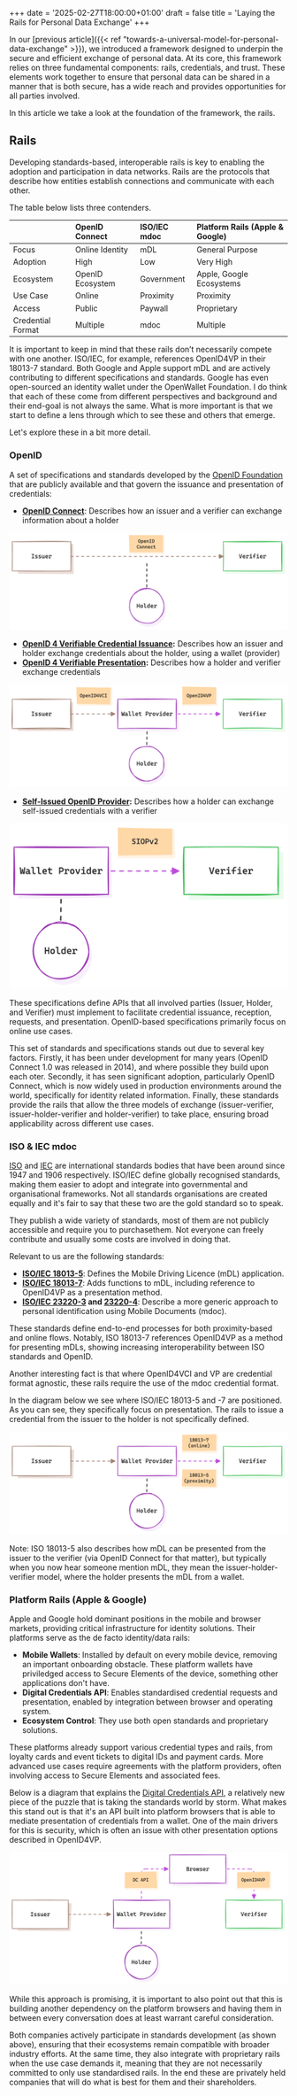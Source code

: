 +++
date = '2025-02-27T18:00:00+01:00'
draft = false
title = 'Laying the Rails for Personal Data Exchange'
+++

In our [previous article]({{< ref "towards-a-universal-model-for-personal-data-exchange" >}}), we introduced a framework designed to underpin the secure and efficient exchange of personal data. At its core, this framework relies on three fundamental components: rails, credentials, and trust. These elements work together to ensure that personal data can be shared in a manner that is both secure, has a wide reach and provides opportunities for all parties involved.

In this article we take a look at the foundation of the framework, the rails.

## Rails

Developing standards-based, interoperable rails is key to enabling the adoption and participation in data networks. Rails are the protocols that describe how entities establish connections and communicate with each other.

The table below lists three contenders. 

|  | OpenID Connect | ISO/IEC mdoc | Platform Rails (Apple & Google) |
|:--|:--|:--|:--|
| Focus | Online Identity | mDL | General Purpose |
| Adoption | High | Low | Very High |
| Ecosystem | OpenID Ecosystem | Government | Apple, Google Ecosystems |
| Use Case | Online | Proximity | Proximity |
| Access | Public | Paywall | Proprietary |
| Credential Format | Multiple | mdoc | Multiple |

It is important to keep in mind that these rails don’t necessarily compete with one another. ISO/IEC, for example, references OpenID4VP in their 18013-7 standard. Both Google and Apple support mDL and are actively contributing to different specifications and standards. Google has even open-sourced an identity wallet under the OpenWallet Foundation. I do think that each of these come from different perspectives and background and their end-goal is not always the same. What is more important is that we start to define a lens through which to see these and others that emerge.

Let's explore these in a bit more detail.

### OpenID

A set of specifications and standards developed by the [OpenID Foundation](https://openid.net/) that are publicly available and that govern the issuance and presentation of credentials:

- **[OpenID Connect](https://openid.net/specs/openid-connect-core-1_0.html)**: Describes how an issuer and a verifier can exchange information about a holder

![OpenID Connect](./images/openid-connect.png)

- **[OpenID 4 Verifiable Credential Issuance](https://openid.net/specs/openid-4-verifiable-credential-issuance-1_0.html):** Describes how an issuer and holder exchange credentials about the holder, using a wallet (provider)
- **[OpenID 4 Verifiable Presentation](https://openid.net/specs/openid-4-verifiable-presentations-1_0.html):** Describes how a holder and verifier exchange credentials

![OpenID4VCI and VP](./images/openid4vci-and-vp.png)

- **[Self-Issued OpenID Provider](https://openid.net/specs/openid-connect-self-issued-v2-1_0.html):** Describes how a holder can exchange self-issued credentials with a verifier

![SIOPv2](./images/siopv2.png)

These specifications define APIs that all involved parties (Issuer, Holder, and Verifier) must implement to facilitate credential issuance, reception, requests, and presentation. OpenID-based specifications primarily focus on online use cases.

This set of standards and specifications stands out due to several key factors. Firstly, it has been under development for many years (OpenID Connect 1.0 was released in 2014), and where possible they build upon each oter. Secondly, it has seen significant adoption, particularly OpenID Connect, which is now widely used in production environments around the world, specifically for identity related information. Finally, these standards provide the rails that allow the three models of exchange (issuer-verifier, issuer-holder-verifier and holder-verifier) to take place, ensuring broad applicability across different use cases.

### ISO & IEC mdoc

[ISO](https://iso.org) and [IEC](https://iec.ch) are international standards bodies that have been around since 1947 and 1906 respectively. ISO/IEC define globally recognised standards, making them easier to adopt and integrate into governmental and organisational frameworks. Not all standards organisations are created equally and it's fair to say that these two are the gold standard so to speak. 

They publish a wide variety of standards, most of them are not publicly accessible and require you to purchasethem. Not everyone can freely contribute and usually some costs are involved in doing that.

Relevant to us are the following standards:

- **[ISO/IEC 18013-5](https://www.iso.org/standard/69084.html)**: Defines the Mobile Driving Licence (mDL) application.
- **[ISO/IEC 18013-7](https://www.iso.org/standard/82772.html)**: Adds functions to mDL, including reference to OpenID4VP as a presentation method.
- **[ISO/IEC 23220-3](https://www.iso.org/standard/86783.html) and [23220-4](https://www.iso.org/standard/86785.html)**: Describe a more generic approach to personal identification using Mobile Documents (mdoc).

These standards define end-to-end processes for both proximity-based and online flows. Notably, ISO 18013-7 references OpenID4VP as a method for presenting mDLs, showing increasing interoperability between ISO standards and OpenID.

Another interesting fact is that where OpenID4VCI and VP are credential format agnostic, these rails require the use of the mdoc credential format.

In the diagram below we see where ISO/IEC 18013-5 and -7 are positioned. As you can see, they specifically focus on presentation. The rails to issue a credential from the issuer to the holder is not specifically defined.

![ISO/IEC 18013-5 and ISO/IEC 18013-7](./images/iso-18013-5-and-7.png)

Note: ISO 18013-5 also describes how mDL can be presented from the issuer to the verifier (via OpenID Connect for that matter), but typically when you now hear someone mention mDL, they mean the issuer-holder-verifier model, where the holder presents the mDL from a wallet.

### Platform Rails (Apple & Google)

Apple and Google hold dominant positions in the mobile and browser markets, providing critical infrastructure for identity solutions. Their platforms serve as the de facto identity/data rails:

- **Mobile Wallets**: Installed by default on every mobile device, removing an important onboarding obstacle. These platform wallets have priviledged access to Secure Elements of the device, something other applications don't have.
- **Digital Credentials API**: Enables standardised credential requests and presentation, enabled by integration between browser and operating system.
- **Ecosystem Control**: They use both open standards and proprietary solutions.

These platforms already support various credential types and rails, from loyalty cards and event tickets to digital IDs and payment cards. More advanced use cases require agreements with the platform providers, often involving access to Secure Elements and associated fees.

Below is a diagram that explains the [Digital Credentials API](https://wicg.github.io/digital-credentials/), a relatively new piece of the puzzle that is taking the standards world by storm. What makes this stand out is that it's an API built into platform browsers that is able to mediate presentation of credentials from a wallet. One of the main drivers for this is security, which is often an issue with other presentation options described in OpenID4VP.

![Digital Credentials API](./images/digital-credentials-api.png)

While this approach is promising, it is important to also point out that this is building another dependency on the platform browsers and having them in between every conversation does at least warrant careful consideration.

Both companies actively participate in standards development (as shown above), ensuring that their ecosystems remain compatible with broader industry efforts. At the same time, they also integrate with proprietary rails when the use case demands it, meaning that they are not necessarily committed to only use standardised rails. In the end these are privately held companies that will do what is best for them and their shareholders.

